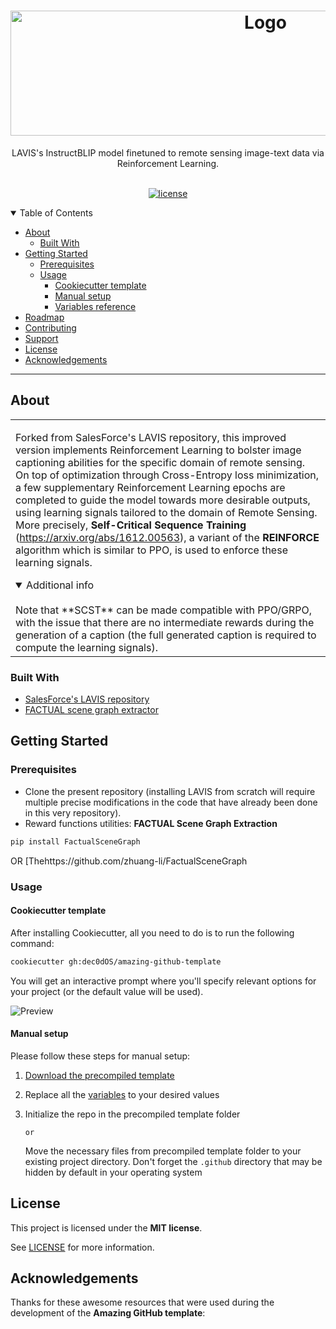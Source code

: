 <h1 align="center">
  <a href="https://github.com/dec0dOS/amazing-github-template">
    <img src="https://github.com/user-attachments/assets/e8e84f28-a734-47a1-8239-e90a0b74a408" alt="Logo" width="800" height="200">
  </a>
</h1>

<div align="center">
  LAVIS's InstructBLIP model finetuned to remote sensing image-text data via Reinforcement Learning.
</div>

<div align="center">
<br />

[![license](https://img.shields.io/github/license/dec0dOS/amazing-github-template.svg?style=flat-square)](LICENSE)

</div>

<details open="open">
<summary>Table of Contents</summary>

- [About](#about)
  - [Built With](#built-with)
- [Getting Started](#getting-started)
  - [Prerequisites](#prerequisites)
  - [Usage](#usage)
    - [Cookiecutter template](#cookiecutter-template)
    - [Manual setup](#manual-setup)
    - [Variables reference](#variables-reference)
- [Roadmap](#roadmap)
- [Contributing](#contributing)
- [Support](#support)
- [License](#license)
- [Acknowledgements](#acknowledgements)

</details>

---

## About

<table>
<tr>
<td>

Forked from SalesForce's LAVIS repository, this improved version implements Reinforcement Learning to bolster image captioning abilities for the specific domain of remote sensing. On top of optimization through Cross-Entropy loss minimization, a few supplementary Reinforcement Learning epochs are completed to guide the model towards more desirable outputs, using learning signals tailored to the domain of Remote Sensing. More precisely, **Self-Critical Sequence Training** (<a>https://arxiv.org/abs/1612.00563), a variant of the **REINFORCE** algorithm which is similar to PPO, is used to enforce these learning signals.  

<details open>
<summary>Additional info</summary>
<br>
Note that **SCST** can be made compatible with PPO/GRPO, with the issue that there are no intermediate rewards during the generation of a caption (the full generated caption is required to compute the learning signals).
</details>

</td>
</tr>
</table>

### Built With

- [SalesForce's LAVIS repository](https://github.com/salesforce/LAVIS)
- [FACTUAL scene graph extractor](https://github.com/zhuang-li/FactualSceneGraph)

## Getting Started

### Prerequisites

- Clone the present repository (installing LAVIS from scratch will require multiple precise modifications in the code that have already been done in this very repository).
- Reward functions utilities:
**FACTUAL Scene Graph Extraction**
```sh
pip install FactualSceneGraph
```
OR
[Thehttps://github.com/zhuang-li/FactualSceneGraph


### Usage

#### Cookiecutter template

After installing Cookiecutter, all you need to do is to run the following command:

```sh
cookiecutter gh:dec0dOS/amazing-github-template
```

You will get an interactive prompt where you'll specify relevant options for your project (or the default value will be used).

![Preview](docs/images/preview.svg)

#### Manual setup

Please follow these steps for manual setup:

1. [Download the precompiled template](https://github.com/dec0dOS/amazing-github-template/releases/download/latest/template.zip)
2. Replace all the [variables](#variables-reference) to your desired values
3. Initialize the repo in the precompiled template folder

    `or`

    Move the necessary files from precompiled template folder to your existing project directory. Don't forget the `.github` directory that may be hidden by default in your operating system

## License

This project is licensed under the **MIT license**.

See [LICENSE](LICENSE) for more information.

## Acknowledgements

Thanks for these awesome resources that were used during the development of the **Amazing GitHub template**:
